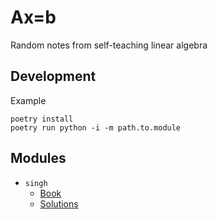 # Ax=b

Random notes from self-teaching linear algebra

## Development

Example

```
poetry install
poetry run python -i -m path.to.module
```

## Modules

* `singh` 
    * [Book](https://global.oup.com/booksites/content/9780199654444/)
    * [Solutions](https://global.oup.com/booksites/content/9780199654444/studentsolutions/)
